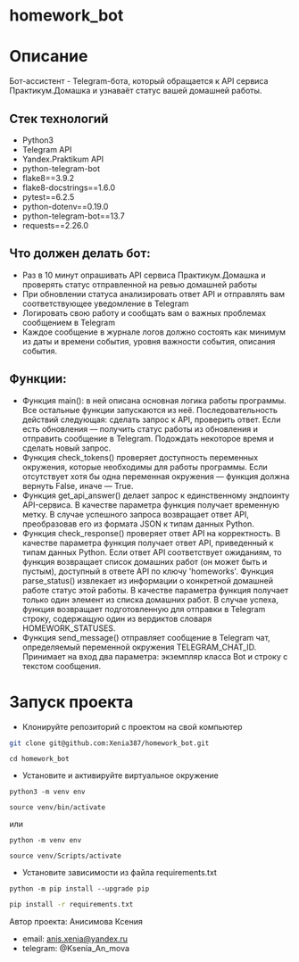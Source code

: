 # homework_bot
# Описание
Бот-ассистент - Telegram-бота, который обращается к API сервиса Практикум.Домашка и узнаваёт статус вашей домашней работы.

## Стек технологий
- Python3
- Telegram API
- Yandex.Praktikum API
- python-telegram-bot
- flake8==3.9.2
- flake8-docstrings==1.6.0
- pytest==6.2.5
- python-dotenv==0.19.0
- python-telegram-bot==13.7
- requests==2.26.0

## Что должен делать бот:
- Раз в 10 минут опрашивать API сервиса Практикум.Домашка и проверять статус отправленной на ревью домашней работы
- При обновлении статуса анализировать ответ API и отправлять вам соответствующее уведомление в Telegram
- Логировать свою работу и сообщать вам о важных проблемах сообщением в Telegram
- Каждое сообщение в журнале логов должно состоять как минимум из даты и времени события, уровня важности события, описания события.

## Функции:
- Функция main(): в ней описана основная логика работы программы. Все остальные функции запускаются из неё. Последовательность действий следующая: сделать запрос к API, проверить ответ. Если есть обновления — получить статус работы из обновления и отправить сообщение в Telegram. Подождать некоторое время и сделать новый запрос.
- Функция check_tokens() проверяет доступность переменных окружения, которые необходимы для работы программы. Если отсутствует хотя бы одна переменная окружения — функция должна вернуть False, иначе — True.
- Функция get_api_answer() делает запрос к единственному эндпоинту API-сервиса. В качестве параметра функция получает временную метку. В случае успешного запроса возвращает ответ API, преобразовав его из формата JSON к типам данных Python.
- Функция check_response() проверяет ответ API на корректность. В качестве параметра функция получает ответ API, приведенный к типам данных Python. Если ответ API соответствует ожиданиям, то функция возвращает список домашних работ (он может быть и пустым), доступный в ответе API по ключу 'homeworks'.
Функция parse_status() извлекает из информации о конкретной домашней работе статус этой работы. В качестве параметра функция получает только один элемент из списка домашних работ. В случае успеха, функция возвращает подготовленную для отправки в Telegram строку, содержащую один из вердиктов словаря HOMEWORK_STATUSES.
- Функция send_message() отправляет сообщение в Telegram чат, определяемый переменной окружения TELEGRAM_CHAT_ID. Принимает на вход два параметра: экземпляр класса Bot и строку с текстом сообщения.

# Запуск проекта

- Клонируйте репозиторий с проектом на свой компьютер
```bash
git clone git@github.com:Xenia387/homework_bot.git
```

```
cd homework_bot
```

- Установите и активируйте виртуальное окружение

```
python3 -m venv env
```

```
source venv/bin/activate
```

  или

```
python -m venv env
```

```
source venv/Scripts/activate
```

- Установите зависимости из файла requirements.txt
  
```
python -m pip install --upgrade pip
```

```bash
pip install -r requirements.txt
```

Автор проекта: Анисимова Ксения
- email: anis.xenia@yandex.ru
- telegram: @Ksenia_An_mova
